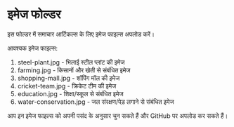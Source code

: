 # इमेज फोल्डर

इस फोल्डर में समाचार आर्टिकल्स के लिए इमेज फाइल्स अपलोड करें।

आवश्यक इमेज फाइल्स:
1. steel-plant.jpg - भिलाई स्टील प्लांट की इमेज
2. farming.jpg - किसानों और खेती से संबंधित इमेज
3. shopping-mall.jpg - शॉपिंग मॉल की इमेज
4. cricket-team.jpg - क्रिकेट टीम की इमेज
5. education.jpg - शिक्षा/स्कूल से संबंधित इमेज
6. water-conservation.jpg - जल संरक्षण/पेड़ लगाने से संबंधित इमेज

आप इन इमेज फाइल्स को अपनी पसंद के अनुसार चुन सकते हैं और GitHub पर अपलोड कर सकते हैं।
